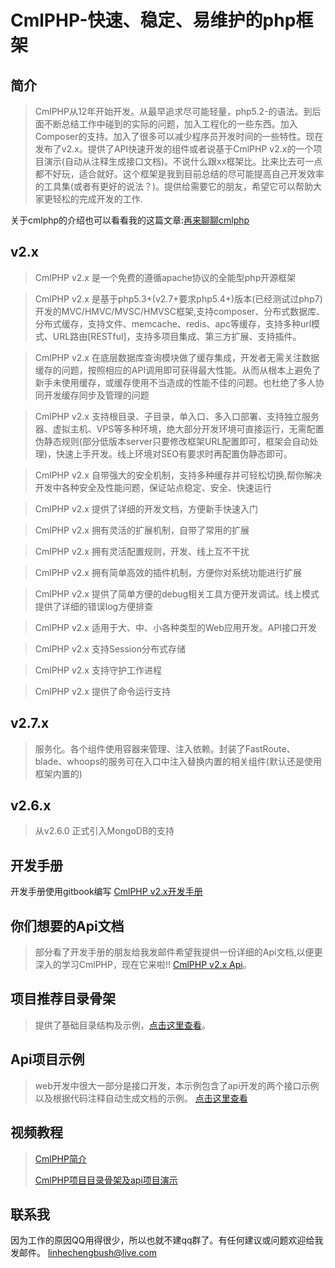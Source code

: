 # CmlPHP-快速、稳定、易维护的php框架

## 简介

> CmlPHP从12年开始开发。从最早追求尽可能轻量，php5.2-的语法。到后面不断总结工作中碰到的实际的问题，加入工程化的一些东西。加入Composer的支持。加入了很多可以减少程序员开发时间的一些特性。现在发布了v2.x。提供了API快速开发的组件或者说基于CmlPHP v2.x的一个项目演示(自动从注释生成接口文档)。不说什么跟xx框架比。比来比去可一点都不好玩，适合就好。这个框架是我到目前总结的尽可能提高自己开发效率的工具集(或者有更好的说法？)。提供给需要它的朋友，希望它可以帮助大家更轻松的完成开发的工作.

关于cmlphp的介绍也可以看看我的这篇文章:[再来聊聊cmlphp](http://www.jianshu.com/p/b03b3d72108c)

## v2.x

> CmlPHP v2.x 是一个免费的遵循apache协议的全能型php开源框架

> CmlPHP v2.x 是基于php5.3+(v2.7+要求php5.4+)版本(已经测试过php7)开发的MVC/HMVC/MVSC/HMVSC框架,支持composer、分布式数据库、分布式缓存，支持文件、memcache、redis、apc等缓存，支持多种url模式、URL路由[RESTful]，支持多项目集成、第三方扩展、支持插件。

> CmlPHP v2.x 在底层数据库查询模块做了缓存集成，开发者无需关注数据缓存的问题，按照相应的API调用即可获得最大性能。从而从根本上避免了新手未使用缓存，或缓存使用不当造成的性能不佳的问题。也杜绝了多人协同开发缓存同步及管理的问题

> CmlPHP v2.x 支持根目录、子目录，单入口、多入口部署、支持独立服务器、虚拟主机、VPS等多种环境，绝大部分开发环境可直接运行，无需配置伪静态规则(部分低版本server只要修改框架URL配置即可，框架会自动处理)，快速上手开发。线上环境对SEO有要求时再配置伪静态即可。

> CmlPHP v2.x 自带强大的安全机制，支持多种缓存并可轻松切换,帮你解决开发中各种安全及性能问题，保证站点稳定、安全、快速运行

> CmlPHP v2.x 提供了详细的开发文档，方便新手快速入门

> CmlPHP v2.x 拥有灵活的扩展机制，自带了常用的扩展

> CmlPHP v2.x 拥有灵活配置规则，开发、线上互不干扰

> CmlPHP v2.x 拥有简单高效的插件机制，方便你对系统功能进行扩展

> CmlPHP v2.x 提供了简单方便的debug相关工具方便开发调试。线上模式提供了详细的错误log方便排查

> CmlPHP v2.x 适用于大、中、小各种类型的Web应用开发。API接口开发

> CmlPHP v2.x 支持Session分布式存储

> CmlPHP v2.x 支持守护工作进程

> CmlPHP v2.x 提供了命令运行支持

## v2.7.x
> 服务化。各个组件使用容器来管理、注入依赖。封装了FastRoute、blade、whoops的服务可在入口中注入替换内置的相关组件(默认还是使用框架内置的)

## v2.6.x
> 从v2.6.0 正式引入MongoDB的支持

## 开发手册
开发手册使用gitbook编写
[CmlPHP v2.x开发手册](http://doc.cmlphp.com "CmlPHP v2.x开发手册")

## 你们想要的Api文档
> 部分看了开发手册的朋友给我发邮件希望我提供一份详细的Api文档,以便更深入的学习CmlPHP，现在它来啦!! [CmlPHP v2.x Api](http://api.cmlphp.com)。

## 项目推荐目录骨架
> 提供了基础目录结构及示例，[点击这里查看](https://github.com/linhecheng/cmlphp-demo)。

## Api项目示例
> web开发中很大一部分是接口开发，本示例包含了api开发的两个接口示例以及根据代码注释自动生成文档的示例。 [点击这里查看](https://github.com/linhecheng/cmlphp-api-demo)


## 视频教程
> [CmlPHP简介](http://v.youku.com/v_show/id_XMTQwNTc1MTI0MA==.html)
> 
> [CmlPHP项目目录骨架及api项目演示](http://v.youku.com/v_show/id_XMTQwNTc4MDk2OA==.html)

## 联系我
因为工作的原因QQ用得很少，所以也就不建qq群了。有任何建议或问题欢迎给我发邮件。 linhechengbush@live.com
